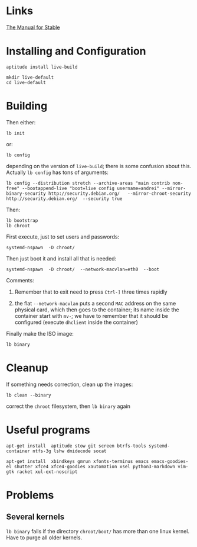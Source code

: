 # Links

[The Manual for Stable](http://live.debian.net/manual/stable/html/live-manual.en.html)

# Installing and Configuration

    aptitude install live-build

    mkdir live-default
    cd live-default

# Building

Then either:

    lb init

or:

    lb config

depending on the version of `live-build`; there is some confusion about this. Actually `lb config` has tons of arguments:

    lb config --distribution stretch --archive-areas "main contrib non-free" --bootappend-live "boot=live config username=andrei" --mirror-binary-security http://security.debian.org/   --mirror-chroot-security http://security.debian.org/  --security true

Then:

    lb bootstrap
    lb chroot

First execute, just to set users and passwords:

    systemd-nspawn  -D chroot/

Then just boot it and install all that is needed:

    systemd-nspawn  -D chroot/  --network-macvlan=eth0  --boot

Comments:

1. Remember that to exit need to press `Ctrl-]` three times rapidly

2. the flat `--network-macvlan` puts a second `MAC` address on the same physical card, which then goes to the container; its name inside the container start with `mv-`; we have to remember that it should be configured (execute `dhclient` inside the container)

Finally make the ISO image:

    lb binary


# Cleanup

If something needs correction, clean up the images:

    lb clean --binary

correct the `chroot` filesystem, then `lb binary` again

# Useful programs

    apt-get install  aptitude stow git screen btrfs-tools systemd-container ntfs-3g lshw dmidecode socat

    apt-get install  xbindkeys gmrun xfonts-terminus emacs emacs-goodies-el shutter xfce4 xfce4-goodies xautomation xsel python3-markdown vim-gtk racket xul-ext-noscript

# Problems

## Several kernels

`lb binary` fails if the directory `chroot/boot/` has more than one linux kernel. Have to purge all older kernels.
